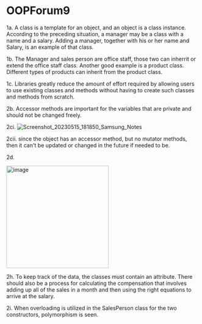# OOPForum9
1a. A class is a template for an object, and an object is a class instance. According to the preceding situation, a manager may be a class with a name and a salary. Adding a manager, together with his or her name and Salary, is an example of that class. 

1b. The Manager and sales person are office staff, those two can inherrit or extend the office staff class.
Another good example is a product class. Different types of products can inherit from the product class.

1c. Libraries greatly reduce the amount of effort required by allowing users to use existing classes and methods without having to create such classes and methods from scratch.   

2b. Accessor methods are important for the variables that are private and should not be changed freely.

2ci.
![Screenshot_20230515_181850_Samsung_Notes](https://github.com/EMIRBEN001/OOPForum9/assets/114371873/ecbe2588-9da0-4f21-a711-16c61ba83bc5)

2cii. since the object has an accessor method, but no mutator methods, then it can't be updated or changed in the future if needed to be.

2d.

<img width="268" alt="image" src="https://github.com/EMIRBEN001/OOPForum9/assets/114371873/11b395e1-5aec-4038-83ca-30de9fcf5946">

2h. To keep track of the data, the classes must contain an attribute. There should also be a process for calculating the compensation that involves adding up all of the sales in a month and then using the right equations to arrive at the salary.  

2i. When overloading is utilized in the SalesPerson class for the two constructors, polymorphism is seen.


